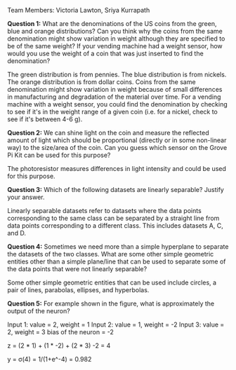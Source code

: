 Team Members:
Victoria Lawton,
Sriya Kurrapath

**Question 1:** What are the denominations of the US coins from the green, blue and orange
distributions? Can you think why the coins from the same denomination might show variation in
weight although they are specified to be of the same weight? If your vending machine had a
weight sensor, how would you use the weight of a coin that was just inserted to find the
denomination?

The green distribution is from pennies. The blue distribution is from nickels. The orange distribution is from dollar coins. Coins from the same denomination might show variation in weight because of small differences in manufacturing and degradation of the material over time. For a vending machine with a weight sensor, you could find the denomination by checking to see if it's in the weight range of a given coin (i.e. for a nickel, check to see if it's between 4-6 g).

**Question 2:** We can shine light on the coin and measure the reflected amount of light which
should be proportional (directly or in some non-linear way) to the size/area of the coin. Can you
guess which sensor on the Grove Pi Kit can be used for this purpose?

The photoresistor measures differences in light intensity and could be used for this purpose.

**Question 3:** Which of the following datasets are linearly separable? Justify your answer.

Linearly separable datasets refer to datasets where the data points corresponding to the same class can be separated by a straight line from data points corresponding to a different class. This includes datasets A, C, and D. 

**Question 4:** Sometimes we need more than a simple hyperplane to separate the datasets of the
two classes. What are some other simple geometric entities other than a simple plane/line that
can be used to separate some of the data points that were not linearly separable?

Some other simple geometric entities that can be used include circles, a pair of lines, parabolas, ellipses, and hyperbolas.

**Question 5:** For example shown in the figure, what is approximately the output of the neuron?

Input 1: value = 2, weight = 1
Input 2: value = 1, weight = -2
Input 3: value = 2, weight = 3
bias of the neuron = -2

z = (2 * 1) + (1 * -2) + (2 * 3) -2 = 4

y = σ(4) = 1/(1+e^-4) = 0.982
